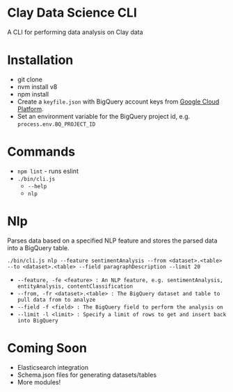 Clay Data Science CLI
========================

A CLI for performing data analysis on Clay data

Installation
============

- git clone
- nvm install v8
- npm install
- Create a `keyfile.json` with BigQuery account keys from [Google Cloud Platform](https://console.cloud.google.com/apis/credentials?project=nymag-analaytics-dev).
- Set an environment variable for the BigQuery project id, e.g. `process.env.BQ_PROJECT_ID`

Commands
========

- `npm lint` - runs eslint
- `./bin/cli.js`
    - `--help`
    - `nlp`

Nlp
====

Parses data based on a specified NLP feature and stores the parsed data into a BigQuery table.

`./bin/cli.js nlp --feature sentimentAnalysis --from <dataset>.<table> --to <dataset>.<table> --field paragraphDescription --limit 20`

* `--feature, -fe <feature> : An NLP feature, e.g. sentimentAnalysis, entityAnalysis, contentClassification`
* `--from, -fr <dataset>.<table> : The BigQuery dataset and table to pull data from to analyze`
* `--field -f <field> : The BigQuery field to perform the analysis on`
* `--limit -l <limit> : Specify a limit of rows to get and insert back into BigQuery`


Coming Soon
===========

- Elasticsearch integration
- Schema.json files for generating datasets/tables 
- More modules!